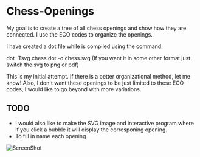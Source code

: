 Chess-Openings
==============

My goal is to create a tree of all chess openings and show how they are connected. I use the ECO codes to organize the openings.

I have created a dot file while is compiled using the command:

dot -Tsvg chess.dot -o chess.svg
(If you want it in some other format just switch the svg to png or pdf)

This is my initial attempt. If there is a better organizational method, let me know! Also, I don't want these openings to be just limited to these ECO codes, I would like to go beyond with more variations.

TODO
-------------

- I would also like to make the SVG image and interactive program where if you click a bubble it will display the corresponing opening.
- To fill in name each opening.



![ScreenShot](https://raw.githubusercontent.com/bizzk3t/Chess-Openings/master/images/chess.png)
